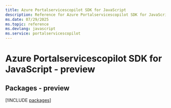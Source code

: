 ```yaml
---
title: Azure Portalservicescopilot SDK for JavaScript
description: Reference for Azure Portalservicescopilot SDK for JavaScript
ms.date: 07/29/2025
ms.topic: reference
ms.devlang: javascript
ms.service: portalservicescopilot
---
```

# Azure Portalservicescopilot SDK for JavaScript - preview
## Packages - preview
[!INCLUDE [packages](portalservicescopilot-index.md)]
